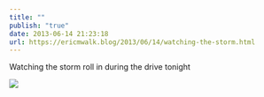 ```yaml
---
title: ""
publish: "true"
date: 2013-06-14 21:23:18
url: https://ericmwalk.blog/2013/06/14/watching-the-storm.html
---
```


Watching the storm roll in during the drive tonight

![](https://ericmwalk.blog/uploads/2022/7ae649b5b8.jpg)